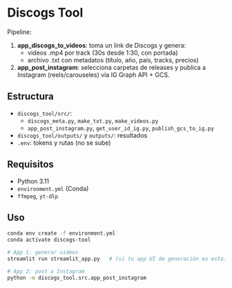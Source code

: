 # Discogs Tool

Pipeline:
1) **app_discogs_to_videos**: toma un link de Discogs y genera:
   - videos .mp4 por track (30s desde 1:30, con portada)
   - archivo .txt con metadatos (título, año, país, tracks, precios)
2) **app_post_instagram**: selecciona carpetas de releases y publica a Instagram (reels/carouseles) vía IG Graph API + GCS.

## Estructura

- `discogs_tool/src/`:
  - `discogs_meta.py`, `make_txt.py`, `make_videos.py`
  - `app_post_instagram.py`, `get_user_id_ig.py`, `publish_gcs_to_ig.py`
- `discogs_tool/outputs/` y `outputs/`: resultados
- `.env`: tokens y rutas (no se sube)

## Requisitos

- Python 3.11
- `environment.yml` (Conda)
- `ffmpeg`, `yt-dlp`

## Uso
```bash
conda env create -f environment.yml
conda activate discogs-tool

# App 1: generar videos
streamlit run streamlit_app.py   # (si tu app UI de generación es esta)

# App 2: post a Instagram
python -m discogs_tool.src.app_post_instagram

